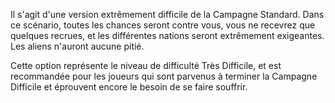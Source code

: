 Il s'agit d'une version extrêmement difficile de la Campagne Standard.
Dans ce scénario, toutes les chances seront contre vous, vous ne
recevrez que quelques recrues, et les différentes nations seront
extrêmement exigeantes. Les aliens n'auront aucune pitié.

Cette option représente le niveau de difficulté Très Difficile, et est
recommandée pour les joueurs qui sont parvenus à terminer la Campagne
Difficile et éprouvent encore le besoin de se faire souffrir.